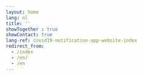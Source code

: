 ```yaml
---
layout: home
lang: nl
title: ''
showTogether : true
showContact: true
lang-ref: covid19-notification-app-website-index
redirect_from: 
  - /index
  - /en/
  - /en
---
```

